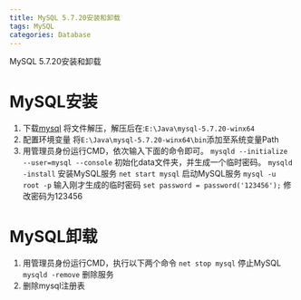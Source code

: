 ```yaml
---
title: MySQL 5.7.20安装和卸载
tags: MySQL
categories: Database
---
```


MySQL 5.7.20安装和卸载
<!-- more -->

# MySQL安装
1. 下载[mysql](https://dev.mysql.com/downloads/mysql/)
将文件解压，解压后在:`E:\Java\mysql-5.7.20-winx64`
2. 配置环境变量
将`E:\Java\mysql-5.7.20-winx64\bin`添加至系统变量Path
3. 用管理员身份运行CMD，依次输入下面的命令即可。
`mysqld --initialize --user=mysql --console`
初始化data文件夹，并生成一个临时密码。
`mysqld -install`
安装MySQL服务
`net start mysql`
启动MySQL服务
`mysql -u root -p`
输入刚才生成的临时密码
`set password = password('123456');`
修改密码为123456

# MySQL卸载
1. 用管理员身份运行CMD，执行以下两个命令
`net stop mysql` 停止MySQL
`mysqld -remove` 删除服务
2. 删除mysql注册表